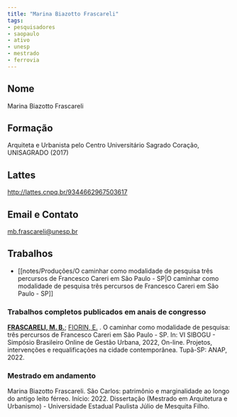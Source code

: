 ```yaml
---
title: "Marina Biazotto Frascareli"
tags: 
- pesquisadores
- saopaulo
- ativo
- unesp
- mestrado
- ferrovia
---
```


## Nome
Marina Biazotto Frascareli

## Formação
Arquiteta e Urbanista pelo Centro Universitário Sagrado Coração, UNISAGRADO (2017)

## Lattes
http://lattes.cnpq.br/9344662967503617

## Email e Contato
mb.frascareli@unesp.br

## Trabalhos
- [[notes/Produções/O caminhar como modalidade de pesquisa três percursos de Francesco Careri em São Paulo - SP|O caminhar como modalidade de pesquisa três percursos de Francesco Careri em São Paulo - SP]]

### Trabalhos completos publicados em anais de congresso
 **[FRASCARELI, M. B.](http://lattes.cnpq.br/9344662967503617)**; [FIORIN, E.](http://lattes.cnpq.br/5599203800231511 "Clique para visualizar o currículo") . O caminhar como modalidade de pesquisa: três percursos de Francesco Careri em São Paulo - SP. In: VI SIBOGU - Simpósio Brasileiro Online de Gestão Urbana, 2022, On-line. Projetos, intervenções e requalificações na cidade contemporânea. Tupã-SP: ANAP, 2022.

### Mestrado em andamento 

Marina Biazotto Frascareli. São Carlos: patrimônio e marginalidade ao longo do antigo leito férreo. Início: 2022. Dissertação (Mestrado em Arquitetura e Urbanismo) - Universidade Estadual Paulista Júlio de Mesquita Filho.